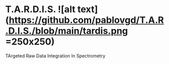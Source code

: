 # T.A.R.D.I.S.  ![alt text](https://github.com/pablovgd/T.A.R.D.I.S./blob/main/tardis.png =250x250)
TArgeted Raw Data Integration In Spectrometry

